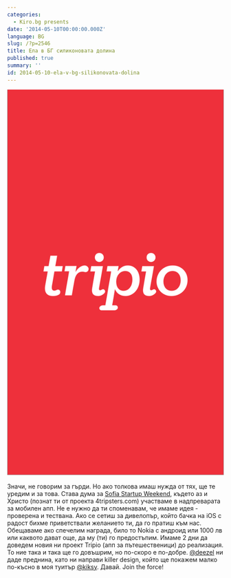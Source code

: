 ```yaml
---
categories:
  - Kiro.bg presents
date: '2014-05-10T00:00:00.000Z'
language: BG
slug: /?p=2546
title: Ела в БГ силиконовата долина
published: true
summary: ''
id: 2014-05-10-ela-v-bg-silikonovata-dolina
---
```


![Splash](https://raw.githubusercontent.com/kirilchristov/blog_images/main/2014/05/Splash.png)

 Значи, не говорим за гърди. Но ако толкова имаш нужда от тях, ще те уредим и за това. Става дума за [Sofia Startup Weekend](http://sofia.startupweekend.org), където аз и Христо (познат ти от проекта 4tripsters.com) участваме в надпреварата за мобилен апп. Не е нужно да ти споменавам, че имаме идея - проверена и тествана. Ако се сетиш за дивелопър, който бачка на iOS с радост бихме приветствали желанието ти, да го пратиш към нас. Обещаваме ако спечелим награда, било то Nokia с андроид или 1000 лв или каквото дават още, да му (ти) го предостъпим. Имаме 2 дни да доведем новия ни проект Tripio (апп за пътешественици) до реализация. То ние така и така ще го довъшрим, но по-скоро е по-добре. [@deezel](https://twitter.com/deezel) ни даде преднина, като ни направи killer design, който ще покажем малко по-късно в моя туитър [@kiksy](https://twitter.com/kiksy). Давай. Join the force!
